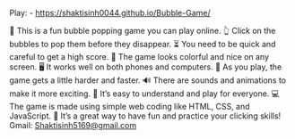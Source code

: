 Play: - https://shaktisinh0044.github.io/Bubble-Game/

🎈 This is a fun bubble popping game you can play online.
👆 Click on the bubbles to pop them before they disappear.
⏳ You need to be quick and careful to get a high score.
🎨 The game looks colorful and nice on any screen.
🖥️ It works well on both phones and computers.
🚀 As you play, the game gets a little harder and faster.
🔊 There are sounds and animations to make it more exciting.
🙂 It’s easy to understand and play for everyone.
💻 The game is made using simple web coding like HTML, CSS, and JavaScript.
🎉 It’s a great way to have fun and practice your clicking skills!
Gmail: Shaktisinh5169@gmail.com
